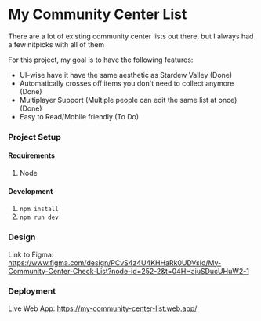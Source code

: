 # My Community Center List

There are a lot of existing community center lists out there, but I always had a few nitpicks with all of them

For this project, my goal is to have the following features:

- UI-wise have it have the same aesthetic as Stardew Valley (Done)
- Automatically crosses off items you don't need to collect anymore (Done)
- Multiplayer Support (Multiple people can edit the same list at once) (Done)
- Easy to Read/Mobile friendly (To Do)

### Project Setup

#### Requirements

1. Node

#### Development

1. `npm install`
2. `npm run dev`

### Design

Link to Figma:
https://www.figma.com/design/PCvS4z4U4KHHaRk0UDVsId/My-Community-Center-Check-List?node-id=252-2&t=04HHaiuSDucUHuW2-1

### Deployment

Live Web App:
https://my-community-center-list.web.app/
